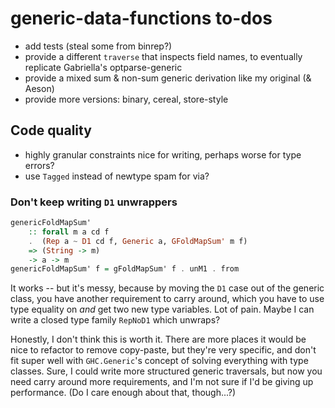 # generic-data-functions to-dos
  * add tests (steal some from binrep?)
  * provide a different `traverse` that inspects field names, to eventually
    replicate Gabriella's optparse-generic
  * provide a mixed sum & non-sum generic derivation like my original (& Aeson)
  * provide more versions: binary, cereal, store-style

## Code quality
  * highly granular constraints nice for writing, perhaps worse for type errors?
  * use `Tagged` instead of newtype spam for via?

### Don't keep writing `D1` unwrappers
```haskell
genericFoldMapSum'
    :: forall m a cd f
    .  (Rep a ~ D1 cd f, Generic a, GFoldMapSum' m f)
    => (String -> m)
    -> a -> m
genericFoldMapSum' f = gFoldMapSum' f . unM1 . from
```

It works -- but it's messy, because by moving the `D1` case out of the generic
class, you have another requirement to carry around, which you have to use type
equality on *and* get two new type variables. Lot of pain. Maybe I can write a
closed type family `RepNoD1` which unwraps?

Honestly, I don't think this is worth it. There are more places it would be nice
to refactor to remove copy-paste, but they're very specific, and don't fit super
well with `GHC.Generic`'s concept of solving everything with type classes. Sure,
I could write more structured generic traversals, but now you need carry around
more requirements, and I'm not sure if I'd be giving up performance. (Do I care
enough about that, though...?)
